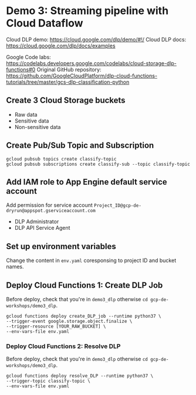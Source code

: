# Demo 3: Streaming pipeline with Cloud Dataflow

Cloud DLP demo: https://cloud.google.com/dlp/demo/#!/
Cloud DLP docs: https://cloud.google.com/dlp/docs/examples

Google Code labs: https://codelabs.developers.google.com/codelabs/cloud-storage-dlp-functions#0
Original GitHub repository: https://github.com/GoogleCloudPlatform/dlp-cloud-functions-tutorials/tree/master/gcs-dlp-classification-python

## Create 3 Cloud Storage buckets
- Raw data
- Sensitive data
- Non-sensitive data

## Create Pub/Sub Topic and Subscription
```
gcloud pubsub topics create classify-topic
gcloud pubsub subscriptions create classify-sub --topic classify-topic
```

## Add IAM role to App Engine default service account 
Add permission for service account `Project_ID@gcp-de-dryrun@appspot.gserviceaccount.com`
- DLP Administrator 
- DLP API Service Agent 

## Set up environment variables
Change the content in `env.yaml` coresponsing to project ID and bucket names.

## Deploy Cloud Functions 1: Create DLP Job
Before deploy, check that you're in `demo3_dlp` otherwise `cd gcp-de-workshops/demo3_dlp`.
```
gcloud functions deploy create_DLP_job --runtime python37 \
--trigger-event google.storage.object.finalize \
--trigger-resource [YOUR_RAW_BUCKET] \
--env-vars-file env.yaml
```

### Deploy Cloud Functions 2: Resolve DLP
Before deploy, check that you're in `demo3_dlp` otherwise `cd gcp-de-workshops/demo3_dlp`.
```
gcloud functions deploy resolve_DLP --runtime python37 \
--trigger-topic classify-topic \
--env-vars-file env.yaml
```
